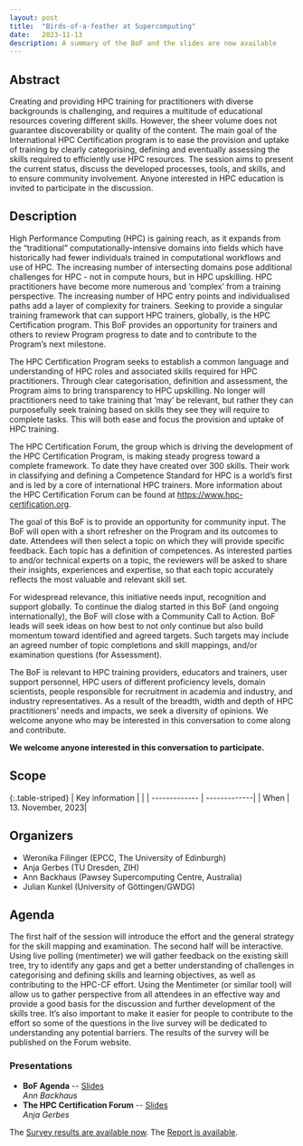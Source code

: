 ```yaml
---
layout: post
title:  "Birds-of-a-feather at Supercomputing"
date:   2023-11-13
description: A summary of the BoF and the slides are now available
---
```



## Abstract
Creating and providing HPC training for practitioners with diverse backgrounds is challenging, and requires a multitude of educational resources covering different skills. However, the sheer volume does not guarantee discoverability or quality of the content. The main goal of the International HPC Certification program is to ease the provision and uptake of training by clearly categorising, defining and eventually assessing the skills required to efficiently use HPC resources. The session aims to present the current status, discuss the developed processes, tools, and skills, and to ensure community involvement. Anyone interested in HPC education is invited to participate in the discussion.

## Description
High Performance Computing (HPC) is gaining reach, as it expands from the “traditional” computationally-intensive domains into fields which have historically had fewer individuals trained in computational workflows and use of HPC. The increasing number of intersecting domains pose additional challenges for HPC - not in compute hours, but in HPC upskilling. HPC practitioners have become more numerous and ‘complex’ from a training perspective. The increasing number of HPC entry points and individualised paths add a layer of complexity for trainers. Seeking to provide a singular training framework that can support HPC trainers, globally, is the HPC Certification program. This BoF provides an opportunity for trainers and others to review Program progress to date and to contribute to the Program’s next milestone.

The HPC Certification Program seeks to establish a common language and understanding of HPC roles and associated skills required for HPC practitioners. Through clear categorisation, definition and assessment, the Program aims to bring transparency to HPC upskilling. No longer will practitioners need to take training that ‘may’ be relevant, but rather they can purposefully seek training based on skills they see they will require to complete tasks. This will both ease and focus the provision and uptake of HPC training.

The HPC Certification Forum, the group which is driving the development of the HPC Certification Program, is making steady progress toward a complete framework. To date they have created over 300 skills. Their work in classifying and defining a Competence Standard for HPC is a world’s first and is led by a core of international HPC trainers. More information about the HPC Certification Forum can be found at https://www.hpc-certification.org.

The goal of this BoF is to provide an opportunity for community input. The BoF will open with a short refresher on the Program and its outcomes to date. Attendees will then select a topic on which they will provide specific feedback. Each topic has a definition of competences. As interested parties to and/or technical experts on a topic, the reviewers will be asked to share their insights, experiences and expertise, so that each topic accurately reflects the most valuable and relevant skill set.

For widespread relevance, this initiative needs input, recognition and support globally. To continue the dialog started in this BoF (and ongoing internationally), the BoF will close with a Community Call to Action. BoF leads will seek ideas on how best to not only continue but also build momentum toward identified and agreed targets. Such targets may include an agreed number of topic completions and skill mappings, and/or examination questions (for Assessment).

The BoF is relevant to HPC training providers, educators and trainers, user support personnel, HPC users of different proficiency levels, domain scientists, people responsible for recruitment in academia and industry, and industry representatives. As a result of the breadth, width and depth of HPC practitioners’ needs and impacts, we seek a diversity of opinions. We welcome anyone who may be interested in this conversation to come along and contribute.

**We welcome anyone interested in this conversation to participate.**

## Scope


{:.table-striped}
| Key information | |
| ------------- | -------------|
| When |  13. November, 2023|


## Organizers

  * Weronika Filinger (EPCC, The University of Edinburgh)
  * Anja Gerbes (TU Dresden, ZIH)
  * Ann Backhaus (Pawsey Supercomputing Centre, Australia)
  * Julian Kunkel (University of Göttingen/GWDG)

## Agenda

The first half of the session will introduce the effort and the general strategy for the skill mapping and examination. The second half will be interactive. Using live polling (mentimeter) we will gather feedback on the existing skill tree, try to identify any gaps and get a better understanding of challenges in categorising and defining skills and learning objectives, as well as contributing to the HPC-CF effort. Using the Mentimeter (or similar tool) will allow us to gather perspective from all attendees in an effective way and provide a good basis for the discussion and further development of the skills tree. It’s also important to make it easier for people to contribute to the effort so some of the questions in the live survey will be dedicated to understanding any potential barriers. The results of the survey will be published on the Forum website.

### Presentations

  * **BoF Agenda** -- [Slides](/assets/talks/sc23-bof.pdf) <br/> *Ann Backhaus*
  * **The HPC Certification Forum** -- [Slides](/assets/talks/sc23-bof-intro.pdf) <br/> *Anja Gerbes*  

The [Survey results are available now](/assets/talks/sc23-bof-survey.pdf).
The [Report is available](/assets/talks/sc23-bof-report.pdf).

